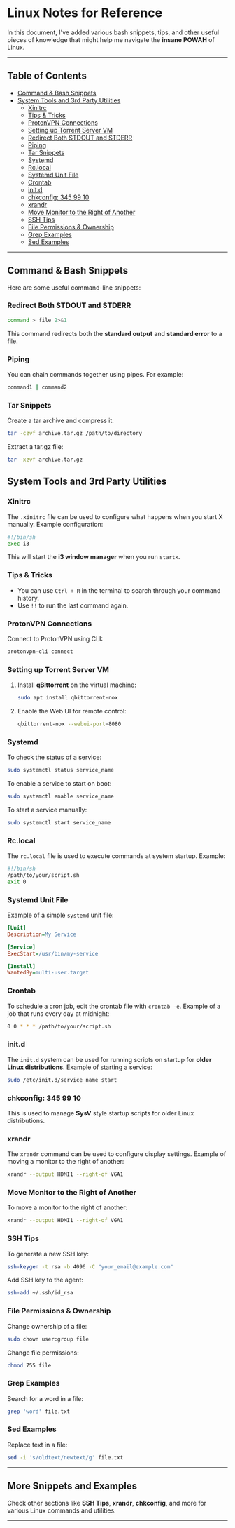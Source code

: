 
# Linux Notes for Reference

In this document, I've added various bash snippets, tips, and other useful pieces of knowledge that might help me navigate the **insane POWAH** of Linux.

---

## Table of Contents

- [Command & Bash Snippets](#command--bash-snippets)
- [System Tools and 3rd Party Utilities](#system-tools-and-3rd-party-utilities)
  - [Xinitrc](#xinitrc)
  - [Tips & Tricks](#tips--tricks)
  - [ProtonVPN Connections](#protonvpn-connections)
  - [Setting up Torrent Server VM](#setting-up-torrent-server-vm)
  - [Redirect Both STDOUT and STDERR](#redirect-both-stdout-and-stderr)
  - [Piping](#piping)
  - [Tar Snippets](#tar-snippets)
  - [Systemd](#systemd)
  - [Rc.local](#rclocal)
  - [Systemd Unit File](#systemd-unit-file)
  - [Crontab](#crontab)
  - [init.d](#initd)
  - [chkconfig: 345 99 10](#chkconfig-345-99-10)
  - [xrandr](#xrandr)
  - [Move Monitor to the Right of Another](#move-monitor-to-the-right-of-another)
  - [SSH Tips](#ssh-tips)
  - [File Permissions & Ownership](#file-permissions--ownership)
  - [Grep Examples](#grep-examples)
  - [Sed Examples](#sed-examples)

---

## Command & Bash Snippets

Here are some useful command-line snippets:

### Redirect Both STDOUT and STDERR

```bash
command > file 2>&1
```

This command redirects both the **standard output** and **standard error** to a file.

### Piping

You can chain commands together using pipes. For example:

```bash
command1 | command2
```

### Tar Snippets

Create a tar archive and compress it:

```bash
tar -czvf archive.tar.gz /path/to/directory
```

Extract a tar.gz file:

```bash
tar -xzvf archive.tar.gz
```

## System Tools and 3rd Party Utilities

### Xinitrc

The `.xinitrc` file can be used to configure what happens when you start X manually. Example configuration:

```bash
#!/bin/sh
exec i3
```

This will start the **i3 window manager** when you run `startx`.

### Tips & Tricks

- You can use `Ctrl + R` in the terminal to search through your command history.
- Use `!!` to run the last command again.

### ProtonVPN Connections

Connect to ProtonVPN using CLI:

```bash
protonvpn-cli connect
```

### Setting up Torrent Server VM

1. Install **qBittorrent** on the virtual machine:

    ```bash
    sudo apt install qbittorrent-nox
    ```

2. Enable the Web UI for remote control:

    ```bash
    qbittorrent-nox --webui-port=8080
    ```

### Systemd

To check the status of a service:

```bash
sudo systemctl status service_name
```

To enable a service to start on boot:

```bash
sudo systemctl enable service_name
```

To start a service manually:

```bash
sudo systemctl start service_name
```

### Rc.local

The `rc.local` file is used to execute commands at system startup. Example:

```bash
#!/bin/sh
/path/to/your/script.sh
exit 0
```

### Systemd Unit File

Example of a simple `systemd` unit file:

```ini
[Unit]
Description=My Service

[Service]
ExecStart=/usr/bin/my-service

[Install]
WantedBy=multi-user.target
```

### Crontab

To schedule a cron job, edit the crontab file with `crontab -e`. Example of a job that runs every day at midnight:

```bash
0 0 * * * /path/to/your/script.sh
```

### init.d

The `init.d` system can be used for running scripts on startup for **older Linux distributions**. Example of starting a service:

```bash
sudo /etc/init.d/service_name start
```

### chkconfig: 345 99 10

This is used to manage **SysV** style startup scripts for older Linux distributions.

### xrandr

The `xrandr` command can be used to configure display settings. Example of moving a monitor to the right of another:

```bash
xrandr --output HDMI1 --right-of VGA1
```

### Move Monitor to the Right of Another

To move a monitor to the right of another:

```bash
xrandr --output HDMI1 --right-of VGA1
```

### SSH Tips

To generate a new SSH key:

```bash
ssh-keygen -t rsa -b 4096 -C "your_email@example.com"
```

Add SSH key to the agent:

```bash
ssh-add ~/.ssh/id_rsa
```

### File Permissions & Ownership

Change ownership of a file:

```bash
sudo chown user:group file
```

Change file permissions:

```bash
chmod 755 file
```

### Grep Examples

Search for a word in a file:

```bash
grep 'word' file.txt
```

### Sed Examples

Replace text in a file:

```bash
sed -i 's/oldtext/newtext/g' file.txt
```

---

## More Snippets and Examples

Check other sections like **SSH Tips**, **xrandr**, **chkconfig**, and more for various Linux commands and utilities.

---
